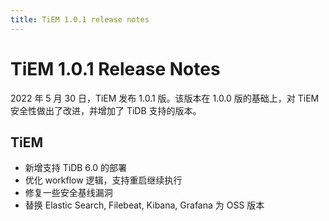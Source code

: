 ```yaml
---
title: TiEM 1.0.1 release notes
---
```

<!-- markdownlint-disable MD001 -->
# TiEM 1.0.1 Release Notes

2022 年 5 月 30 日，TiEM 发布 1.0.1 版。该版本在 1.0.0 版的基础上，对 TiEM 安全性做出了改进，并增加了 TiDB 支持的版本。

## TiEM

- 新增支持 TiDB 6.0 的部署
- 优化 workflow 逻辑，支持重启继续执行
- 修复一些安全基线漏洞
- 替换 Elastic Search, Filebeat, Kibana, Grafana 为 OSS 版本
